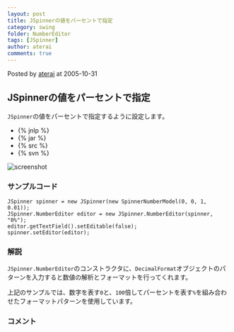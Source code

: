 ```yaml
---
layout: post
title: JSpinnerの値をパーセントで指定
category: swing
folder: NumberEditor
tags: [JSpinner]
author: aterai
comments: true
---
```


Posted by [aterai](http://terai.xrea.jp/aterai.html) at 2005-10-31

## JSpinnerの値をパーセントで指定
`JSpinner`の値をパーセントで指定するように設定します。

- {% jnlp %}
- {% jar %}
- {% src %}
- {% svn %}

<!-- dummy comment line for breaking list -->

![screenshot](https://lh4.googleusercontent.com/_9Z4BYR88imo/TQTQecBWSoI/AAAAAAAAAfo/IOSdDmzOIBs/s800/NumberEditor.png)

### サンプルコード
<pre class="prettyprint"><code>JSpinner spinner = new JSpinner(new SpinnerNumberModel(0, 0, 1, 0.01));
JSpinner.NumberEditor editor = new JSpinner.NumberEditor(spinner, "0%");
editor.getTextField().setEditable(false);
spinner.setEditor(editor);
</code></pre>

### 解説
`JSpinner.NumberEditor`のコンストラクタに、`DecimalFormat`オブジェクトのパターンを入力すると数値の解析とフォーマットを行ってくれます。

上記のサンプルでは、数字を表す`0`と、`100`倍してパーセントを表す`%`を組み合わせたフォーマットパターンを使用しています。

### コメント

